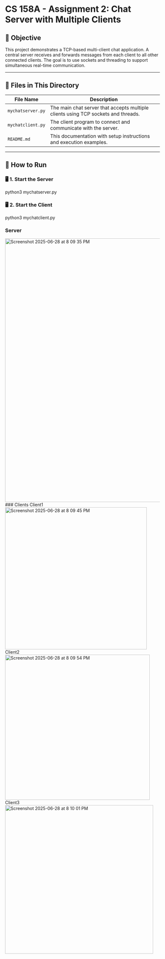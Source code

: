 # CS 158A - Assignment 2: Chat Server with Multiple Clients

## 📌 Objective

This project demonstrates a TCP-based multi-client chat application. A central server receives and forwards messages from each client to all other connected clients. The goal is to use sockets and threading to support simultaneous real-time communication.

---

## 📁 Files in This Directory

| File Name         | Description                                      |
|------------------|--------------------------------------------------|
| `mychatserver.py` | The main chat server that accepts multiple clients using TCP sockets and threads. |
| `mychatclient.py` | The client program to connect and communicate with the server. |
| `README.md`       | This documentation with setup instructions and execution examples. |

---

## 🚀 How to Run

### 🖥️ 1. Start the Server

python3 mychatserver.py

### 🖥️ 2. Start the Client

python3 mychatclient.py

### Server
<img width="855" alt="Screenshot 2025-06-28 at 8 09 35 PM" src="https://github.com/user-attachments/assets/6ad57178-3dad-40a0-b312-f5fa4dffa967" />
### Clients
Client1
<img width="461" alt="Screenshot 2025-06-28 at 8 09 45 PM" src="https://github.com/user-attachments/assets/25e5ebcc-6ff5-414a-b210-1eccc93ecfc7" />
Client2
<img width="471" alt="Screenshot 2025-06-28 at 8 09 54 PM" src="https://github.com/user-attachments/assets/3912892a-94a0-4812-85d5-5055fda1fb47" />
Client3
<img width="482" alt="Screenshot 2025-06-28 at 8 10 01 PM" src="https://github.com/user-attachments/assets/ad7ca6eb-9c41-4866-ab82-bf55967bcf7e" />

